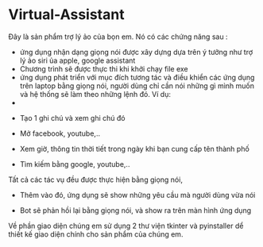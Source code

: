 # Virtual-Assistant
Đây là sản phẩm trợ lý ảo của bọn em. Nó có các chứng năng sau :
* ứng dụng nhận dạng giọng nói được xây dựng dựa trên ý tưởng như trợ lý ảo siri ủa apple, google assistant
* Chương trình sẽ được thực thi khi khởi chạy file exe
* ứng dụng phát triển với mục đích tương tác và điều khiển các ứng dụng trên laptop bằng giọng nói, người dùng chỉ cần nói những gì mình muốn và hệ thống sẽ làm theo những lệnh đó. Ví dụ:
*
+ Tạo 1 ghi chú và xem ghi chú đó

+ Mở facebook, youtube,..

+ Xem giờ, thông tin thời tiết trong ngày khi bạn cung cấp tên thành phố

+ Tìm kiếm bằng google, youtube,..

Tất cả các tác vụ đều được thực hiện bằng giọng nói,

+ Thêm vào đó, ứng dụng sẽ show những yêu cầu mà người dùng vừa nói

+ Bot sẽ phản hồi lại bằng giọng nói, và show ra trên màn hình ứng dụng 

Về phần giao diện chúng em sử dụng 2 thư viện tkinter và pyinstaller dể thiết kế giao diện chính cho sản phẩm của chúng em.
